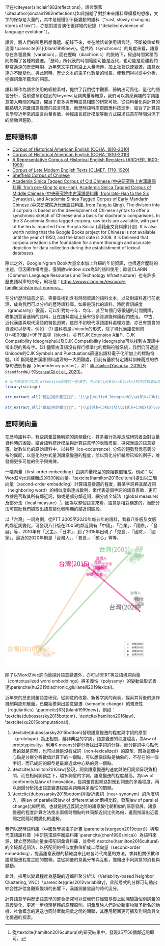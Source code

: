 早在\citeyear{sinclair1982reflections}，語言學家\citeauthor{sinclair1982reflections}如此描繪了對於未來語料庫模樣的想像，文字的保存是大量的，其中是緩慢卻不斷變動的語料（"vast, slowly changing stores of text"），亦是對語言演化很詳細的紀錄（"detailed evidence of language evolution"）。

語言，將人們的所思所想傳遞、紀錄下來，並在說話者使用語言時，不斷被重塑與流傳 \parencite[61]{blank1999new}。從共時（synchronic）的角度來看，語意存在各種變異（variation），而在歷時（diachronic）的脈絡下，經過時間累積而則彰顯了各種的變遷。「歷時」所代表的時間範圍可能是近代，也可能是距離我們非常遙遠的歷史時期，近年來文字在網路上大量流傳，加上社會快速變遷，語意表達亦不斷變化。與此同時，歷史文本的電子化數量的增長，使我們得以從中分析、挖掘詞彙所蘊含的詞意。

語料庫作為語言使用的經驗素材，提供了我們從中觀察、歸納出可質化、量化的語言分析，從前述章節提到的keyness及詞向量等概念，我們可以將感興趣的字詞語意帶入時間的軸度，開展了更多與歷時語意相關的研究可能，從語料量化與計算的觀點切入詞彙語意變遷的語言現象。而歷時語料庫更因應科技進步，結合了計算語言學界近年來的語言向量表徵、神經語言統計模型等新方式探求語意在時間洪流下的變動與趨勢。

## 歷時語料庫
- [Corpus of Historical American English (COHA, 1810-2010)](https://www.english-corpora.org/coha/)
- [Corpus of Historical American English (COHA, 1810-2010)]( https://www.english-corpora.org/coha/)
- [A Representative Corpus of Historical English Registers (ARCHER, 1600-1999)](https://www.projects.alc.manchester.ac.uk/archer/)
- [Corpus of Late Modern English Texts (CLMET, 1710-1920)](https://perswww.kuleuven.be/~u0044428/)
- [Sheffield Corpus of Chinese](https://www.dhi.ac.uk/scc/)
- [Academia Sinica Tagged Corpus of Old Chinese (中央研究院上古漢語語料庫, from pre-Qing to pre-Han)](http://lingcorpus.iis.sinica.edu.tw/ancient/), [Academia Sinica Tagged Corpus of Middle Chinese (中央研究院中古漢語語料庫, from late-Han to the Six Dynasties)](http://lingcorpus.iis.sinica.edu.tw/middle/), and [Academia Sinica Tagged Corpus of Early Mandarin Chinese (中央研究院近代漢語語料庫, from Tang to Qing)](http://lingcorpus.iis.sinica.edu.tw/early/). The division into 3 corpora is based on the development of Chinese syntax to offer a synchronic sketch of Chinese and a basis for diachronic comparisons. In the 3 Academia Sinica tagged corpora, raw texts are available, with part of the texts imported from Scripta Sinica (漢籍全文資料庫計畫). It is also worth noting that the Google Books project for Chinese is not available until the year of 1950, and the latest date is 2008. It is believed that corpora creation is the foundation for a more thorough and accurate depiction for data collection during the establishment of lexical databases.

除此之外，Google Ngram Book大量文本加上詳細的年份資訊，也很適合歷時的主題，但因著作權考量，僅開放window size為5的語料使用；歐盟CLARIN（Common Language Resources and Technology Infrastructure）也有許多歷史語料庫的介紹，網址是：https://www.clarin.eu/resource-families/historical-corpora。

在分析歷時語意之前，需要尋找到含有時間資訊的語料文本，以及對語料進行前處理，成為我們可以分析的歷時語料庫。如果是現代的語料，時間資訊細度（granularity）很高，可以針對每十年、每年、甚至每個月等很短的時間間隔，收集到豐富連續的語料，且在語料處理上擁有很多資源能夠讓我們使用。
中古、近代漢語與現代漢語的特色迥異，雖然不如現代漢語語料處理方便，亦已有寶貴的資源可以參考，例如：(1) 語料若是Unicode的形式，除了現代漢語使用的U+4E00至U+9FFF區塊（block），亦有CJK Extension A至F、CJK Compatibility Ideographs以及CJK Compatibility Ideographs可以找到古漢語中常出現的稀有字。(2) 儘管古漢語沒有採行標準化的標點符號系統，我們仍可透過Unicode的CJK Symbols and Punctuations篩選出語料電子化所加上的標點符號。(3) 斷詞是古漢語語料處理的一大困難處，目前有基於特定語料訓練而成的依存句法剖析器（dependency parser），如：[`UD-Kanbun`(Yasuoka, 2019)](https://pypi.org/project/udkanbun/)及`StandfordNLP`的[`Stanza`(Qi et al., 2020)](https://stanfordnlp.github.io/stanza/)。
```r
# 以下是混合了CJK Extension區塊的一些漢字，可以用\\p{Blk=<block>}的方式抓取出符合的結果。
library(stringr)

str_extract_all("䕫滋𬺵哈㐴虁𠓲𫝅𫠧𪜅", "[\\p{Unified_Ideograph}\\p{Blk=CJK}\\p{Blk=CJKExtA}\\p{Blk=CJKExtB}\\p{Blk=CJKExtC}\\p{Blk=CJKExtD}\\p{Blk=CJKExtE}\\p{Blk=CJKExtF}\\p{Blk=CJKCompatIdeographs}\\p{Blk=CJKCompatIdeographsSup}]")

str_extract_all("䕫滋𬺵哈㐴虁𠓲𫝅𫠧𪜅", "[\\p{Blk=CJKExtA}\\p{Blk=CJKExtB}\\p{Blk=CJKExtC}\\p{Blk=CJKExtD}\\p{Blk=CJKExtE}\\p{Blk=CJKExtF}\\p{Blk=CJKCompatIdeographs}\\p{Blk=CJKCompatIdeographsSup}]")
```
## 歷時詞向量
在歷時語料中，有些詞彙並無明顯的詞頻變化，其多義行為亦造成研究者面對巨量資料時的困擾。結合語料統計模型與計算語意學的表徵模型，探究漢語的語意變遷。從數位化的原始語料中，以共現（co-occurrence）分佈的趨勢發覺意義分布的異同，以量化的方式量測語意變遷的程度，並以質化分析輔證已知的例子，並發掘更多可能的例子與規律。

一階向量（first-order embedding）由詞向量模型的原始數值組成，例如：以Word2Vec訓練而成的300維向量。\textcite{hamilton2016cultural}提出以二階向量（second-order embedding）計算語意變遷的程度，將某字詞與其鄰近詞（neighboring word）的相似度串連成數列，來代表這個字詞的語意表徵，更可依據是否取其所有鄰近詞，抑或是部分鄰近詞，細分成全域法（global measure）及部分法（local measure）[^1]，因為以整個語言來看，語意是相對穩定的，而部分法可幫助我們抓取出語意變化較明顯的鄰近詞區段。

[^1]: 從\textcite{hamilton2016cultural}的研究結果中，發現25至50個鄰近詞即可。

以「台灣」一詞為例，從PTT 2005至2020年每五年的語料，看看八卦版及女版的鄰近詞變化，可發現八卦版在2005的鄰近詞有「中國」、「企業」、「國際」、「發展」等，2010年有「民主」、「日本」，到了2015年出現了「鬼島」、「國防」、「國家」，最近的2020年則是「台灣人」、「普世」、「核心」等等。

![PTT 2005至2020年「台灣」一詞的鄰近詞變化](taiwan_nearest_neighbors.jpg)

除了以Word2Vec詞向量探討語意變遷外，亦可以BERT等並語境詞向量（contextualized word embeddings）將多義性（polysemy）的變動做形式表達\parencite{hu2019diachronic,giulianelli2019lexical}。

近年來的歷史詞彙語意研究，從詞意的改變、新舊字詞的興衰，探索其背後的運作機制與認知層面，已開始摸索出語意變遷（semantic change）的規律性（regularities）\parencite[63]{blank1999new}，例如：\textcite{dubossarsky2015bottom}、\textcite{hamilton2016law}、\textcite{xu2015computational}。
1.	\textcite{dubossarsky2015bottom}發現語意變遷的程度與字詞的原型（prototype）為正相關，越非典型的字詞，語意變遷的程度越高，為law of prototypicality。利用K-means分群分析找出字詞的分群，而分群的中心點代表的就是原型，也可以說是沒有成詞（non-lexicalized）的原型，因為這個中心點是分群分析數值計算下的一個點，可以想像該點是抽象的、不存在的一個字詞，而已成詞的原型是最靠近此中心點的另一個點。
2.	\textcite{hamilton2016law}發現，詞彙語意變遷的速度與使用詞頻呈現負相關，而在相同詞頻之下，越多詞意的字詞，語意變遷的程度越高，為law of conformity及law of innovation。從詞彙貢獻網路對應到詞彙的多義程度，再以迴歸分析找出語意變遷程度與詞頻與多義性的關聯。
3.	\textcite{dubossarsky2015bottom}則從近義詞（near-synonym）的角度切入，將law of parallel及law of differentiation兩相比較，發現law of parallel change比較明顯，也就是說近義詞之間的語意變化朝相似的語意發展。語意變遷的程度計算方法找出兩個時間點的共同鄰近詞比例為何，進而推論出近義詞之間隨時間變化的趨勢。

我們以歷時語料庫（中國哲學書電子計畫 \parencite{sturgeon2019ctext}）與現代漢語語料庫（中研院漢語平衡語料庫 \parencite{chen1996sinica}）為語料來源，建立歷時詞向量並搭配詞彙資料庫，並參考 \textcite{hamilton2016cultural} 的全域鄰近詞法，以搭配詞的相似度數值組成二階向量（second-order embedding），提高語意表徵的精確度來比較各時代向量的方法，求其相關係數和語意變遷程度之間的關聯。並從詞彙的意義分布與互動，描繪出不同詞意的消長與變動。

此外，採用以變異程度為基礎的近鄰群聚分析法（Variability-based Neighbor Clustering, VNC）\parencite{gries2012variability}，此階層式的分群可勾勒出綜合性評估各觀察變項的影響下，漢語詞彙發展的時代區分。

計算語意學與歷史語意學的整合研究可以使我們在經驗基礎上回溯驗證個別詞彙的意義變化，更進一步梳理整體的原理原則。詞彙反映人們對於新事物賦予新名的動機、社會概念的更迭也同時牽動詞彙之間的關聯，其應用範圍更可擴及到詞彙與文化變遷的探索。

